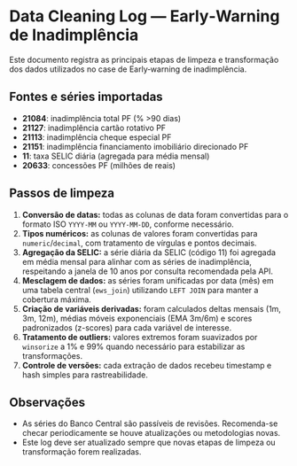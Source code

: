 # Data Cleaning Log — Early‐Warning de Inadimplência

Este documento registra as principais etapas de limpeza e transformação dos dados utilizados no case de Early‐warning de inadimplência.

## Fontes e séries importadas

- **21084**: inadimplência total PF (% >90 dias)
- **21127**: inadimplência cartão rotativo PF
- **21113**: inadimplência cheque especial PF
- **21151**: inadimplência financiamento imobiliário direcionado PF
- **11**: taxa SELIC diária (agregada para média mensal)
- **20633**: concessões PF (milhões de reais)

## Passos de limpeza

1. **Conversão de datas:** todas as colunas de data foram convertidas para o formato ISO `YYYY-MM` ou `YYYY-MM-DD`, conforme necessário.
2. **Tipos numéricos:** as colunas de valores foram convertidas para `numeric`/`decimal`, com tratamento de vírgulas e pontos decimais.
3. **Agregação da SELIC:** a série diária da SELIC (código 11) foi agregada em média mensal para alinhar com as séries de inadimplência, respeitando a janela de 10 anos por consulta recomendada pela API.
4. **Mesclagem de dados:** as séries foram unificadas por data (mês) em uma tabela central (`ews_join`) utilizando `LEFT JOIN` para manter a cobertura máxima.
5. **Criação de variáveis derivadas:** foram calculados deltas mensais (1m, 3m, 12m), médias móveis exponenciais (EMA 3m/6m) e scores padronizados (z-scores) para cada variável de interesse.
6. **Tratamento de outliers:** valores extremos foram suavizados por `winsorize` a 1% e 99% quando necessário para estabilizar as transformações.
7. **Controle de versões:** cada extração de dados recebeu timestamp e hash simples para rastreabilidade.

## Observações

- As séries do Banco Central são passíveis de revisões. Recomenda-se checar periodicamente se houve atualizações ou metodologias novas.
- Este log deve ser atualizado sempre que novas etapas de limpeza ou transformação forem realizadas.
